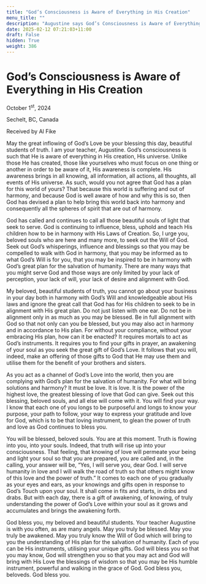 ```yaml
---
title: "God’s Consciousness is Aware of Everything in His Creation"
menu_title: ""
description: "Augustine says God’s Consciousness is Aware of Everything in His Creation"
date: 2025-02-12 07:21:03+11:00
draft: False
hidden: True
weight: 386
---
```

# God’s Consciousness is Aware of Everything in His Creation 

October 1<sup>st</sup>, 2024

Sechelt, BC, Canada

Received by Al Fike 

May the great inflowing of God’s Love be your blessing this day, beautiful students of truth. I am your teacher, Augustine. God’s consciousness is such that He is aware of everything in His creation, His universe. Unlike those He has created, those like yourselves who must focus on one thing or another in order to be aware of it, His awareness is complete. His awareness brings in all knowing, all information, all actions, all thoughts, all events of His universe. As such, would you not agree that God has a plan for this world of yours? That because this world is suffering and out of harmony, and because God is well aware of how and why this is so, then God has devised a plan to help bring this world back into harmony and consequently all the spheres of spirit that are out of harmony. 

God has called and continues to call all those beautiful souls of light that seek to serve. God is continuing to influence, bless, uphold and teach His children how to be in harmony with His Laws of Creation. So, I urge you, beloved souls who are here and many more, to seek out the Will of God. Seek out God’s whisperings, influence and blessings so that you may be compelled to walk with God in harmony, that you may be informed as to what God’s Will is for you, that you may be inspired to be in harmony with God’s great plan for the salvation of humanity. There are many ways that you might serve God and those ways are only limited by your lack of perception, your lack of will, your lack of desire and alignment with God. 

My beloved, beautiful students of truth, you cannot go about your business in your day both in harmony with God’s Will and knowledgeable about His laws and ignore the great call that God has for His children to seek to be in alignment with His great plan. Do not just listen with one ear. Do not be in alignment only in as much as you may be blessed. Be in full alignment with God so that not only can you be blessed, but you may also act in harmony and in accordance to His plan. For without your compliance, without your embracing His plan, how can it be enacted? It requires mortals to act as God’s instruments. It requires you to find your gifts in prayer, an awakening of your soul as you seek the great gift of God’s Love. It follows that you will, indeed, make an offering of those gifts to God that He may use them and utilise them for the benefit of your brothers and sisters.

As you act as a channel of God’s Love into the world, then you are complying with God’s plan for the salvation of humanity. For what will bring solutions and harmony? It must be love. It is love. It is the power of the highest love, the greatest blessing of love that God can give. Seek out this blessing, beloved souls, and all else will come with it. You will find your way. I know that each one of you longs to be purposeful and longs to know your purpose, your path to follow, your way to express your gratitude and love for God, which is to be that loving instrument, to glean the power of truth and love as God continues to bless you. 

You will be blessed, beloved souls. You are at this moment. Truth is flowing into you, into your souls. Indeed, that truth will rise up into your consciousness. That feeling, that knowing of love will permeate your being and light your soul so that you are prepared, you are called and, in the calling, your answer will be, “Yes, I will serve you, dear God. I will serve humanity in love and I will walk the road of truth so that others might know of this love and the power of truth.” It comes to each one of you gradually as your eyes and ears, as your knowings and gifts open in response to God’s Touch upon your soul. It shall come in fits and starts, in dribs and drabs. But with each day, there is a gift of awakening, of knowing, of truly understanding the power of God’s Love within your soul as it grows and accumulates and brings the awakening forth.

God bless you, my beloved and beautiful students. Your teacher Augustine is with you often, as are many angels. May you truly be blessed. May you truly be awakened. May you truly know the Will of God which will bring to you the understanding of His plan for the salvation of humanity. Each of you can be His instruments, utilising your unique gifts. God will bless you so that you may know, God will strengthen you so that you may act and God will bring with His Love the blessings of wisdom so that you may be His humble instrument, powerful and walking in the grace of God. God bless you, beloveds. God bless you. 